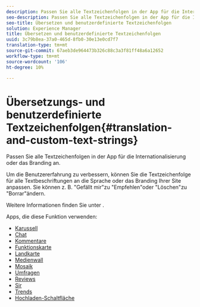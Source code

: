 ```yaml
---
description: Passen Sie alle Textzeichenfolgen in der App für die Internationalisierung oder das Branding an.
seo-description: Passen Sie alle Textzeichenfolgen in der App für die Internationalisierung oder das Branding an.
seo-title: Übersetzen und benutzerdefinierte Textzeichenfolgen
solution: Experience Manager
title: Übersetzen und benutzerdefinierte Textzeichenfolgen
uuid: 3c79b8ea-37a0-465d-8fb0-30e13e0cd7f7
translation-type: tm+mt
source-git-commit: 67aeb3de964473b326c88c3a3f81ff48a6a12652
workflow-type: tm+mt
source-wordcount: '106'
ht-degree: 10%

---
```



# Übersetzungs- und benutzerdefinierte Textzeichenfolgen{#translation-and-custom-text-strings}

Passen Sie alle Textzeichenfolgen in der App für die Internationalisierung oder das Branding an.

Um die Benutzererfahrung zu verbessern, können Sie die Textzeichenfolge für alle Textbeschriftungen an die Sprache oder das Branding Ihrer Site anpassen. Sie können z. B. &quot;Gefällt mir&quot;zu &quot;Empfehlen&quot;oder &quot;Löschen&quot;zu &quot;Borrar&quot;ändern.

Weitere Informationen finden Sie unter [](../c-settings-other/c-translation-sets/c-translation-sets.md#c_translation_sets).

Apps, die diese Funktion verwenden:

* [Karussell](../c-about-apps/c-carousel-app/c-carousel-app.md#c_carousel_app)
* [Chat](../c-about-apps/c-chat-app/c-chat-app.md#c_chat_app)
* [Kommentare](/help/using/c-about-apps/c-comments/c-comments.md)
* [Funktionskarte](../c-about-apps/c-feature-card-app/c-feature-card-app.md#c_feature_card_app)
* [Landkarte](../c-about-apps/c-map-app/c-map-app.md#c_map_app)
* [Medienwall](../c-about-apps/c-media-wall-app/c-media-wall-app.md#c_media_wall_app)
* [Mosaik](../c-about-apps/c-mosaic-app/c-mosaic-app.md#c_mosaic_app)
* [Umfragen](../c-about-apps/c-polls-app/c-polls-app.md#c_polls_app)
* [Reviews](../c-about-apps/c-reviews-app/c-reviews-app.md#c_reviews_app)
* [Sir](../c-about-apps/c-sidenotes-app/c-sidenotes-app.md#c_sidenotes_app)
* [Trends](../c-about-apps/c-trending-app/c-trending-app.md#c_trending_app)
* [Hochladen-Schaltfläche](../c-about-apps/c-upload-button-app/c-upload-button-app.md#c_upload_button_app)


